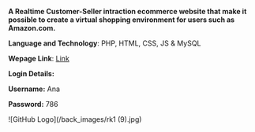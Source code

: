 **A Realtime Customer-Seller intraction ecommerce website that make it possible to create a virtual shopping environment for users such as Amazon.com.**

**Language and Technology**: PHP, HTML, CSS, JS & MySQL

**Wepage Link**: [Link](http://pluto-update.epizy.com/Pluto-Update-master/index.html)

**Login Details:** 

**Username:** Ana

**Password:** 786

![GitHub Logo](/back_images/rk1 (9).jpg)
